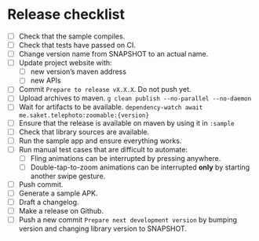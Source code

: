 # Release checklist

- [ ] Check that the sample compiles.
- [ ] Check that tests have passed on CI.
- [ ] Change version name from SNAPSHOT to an actual name.
- [ ] Update project website with:
    - [ ] new version’s maven address
    - [ ] new APIs
- [ ] Commit `Prepare to release vX.X.X`. Do not push yet.
- [ ] Upload archives to maven.
  `g clean publish --no-parallel --no-daemon`
- [ ] Wait for artifacts to be available.
  `dependency-watch await me.saket.telephoto:zoomable:{version}`
- [ ] Ensure that the release is available on maven by using it in `:sample`
- [ ] Check that library sources are available.
- [ ] Run the sample app and ensure everything works. 
- [ ] Run manual test cases that are difficult to automate:
  - [ ] Fling animations can be interrupted by pressing anywhere.
  - [ ] Double-tap-to-zoom animations can be interrupted **only** by starting another swipe gesture. 
- [ ] Push commit.
- [ ] Generate a sample APK.
- [ ] Draft a changelog.
- [ ] Make a release on Github.
- [ ] Push a new commit `Prepare next development version` by bumping version and changing library version to SNAPSHOT.
